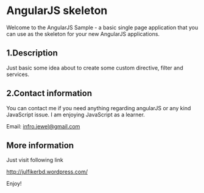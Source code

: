 AngularJS skeleton
========================

Welcome to the AngularJS Sample - a basic single page
application that you can use as the skeleton for your new AngularJS applications.


1.Description
--------------
Just basic some idea about to create some custom directive, filter and services.


2.Contact information
---------------------
You can contact me if you need anything regarding angularJS or any kind JavaScript issue. I am enjoying JavaScript as a learner.

Email: infro.jewel@gmail.com

More information
----------------
Just visit following link

http://julfikerbd.wordpress.com/


Enjoy!



